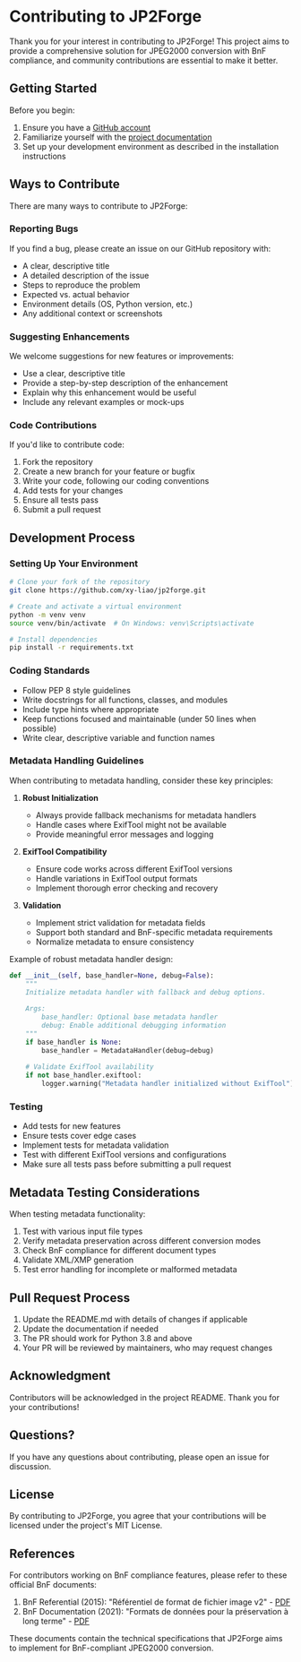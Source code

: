 # Contributing to JP2Forge

Thank you for your interest in contributing to JP2Forge! This project aims to provide a comprehensive solution for JPEG2000 conversion with BnF compliance, and community contributions are essential to make it better.

## Getting Started

Before you begin:

1. Ensure you have a [GitHub account](https://github.com/signup/free)
2. Familiarize yourself with the [project documentation](README.md)
3. Set up your development environment as described in the installation instructions

## Ways to Contribute

There are many ways to contribute to JP2Forge:

### Reporting Bugs

If you find a bug, please create an issue on our GitHub repository with:

- A clear, descriptive title
- A detailed description of the issue
- Steps to reproduce the problem
- Expected vs. actual behavior
- Environment details (OS, Python version, etc.)
- Any additional context or screenshots

### Suggesting Enhancements

We welcome suggestions for new features or improvements:

- Use a clear, descriptive title
- Provide a step-by-step description of the enhancement
- Explain why this enhancement would be useful
- Include any relevant examples or mock-ups

### Code Contributions

If you'd like to contribute code:

1. Fork the repository
2. Create a new branch for your feature or bugfix
3. Write your code, following our coding conventions
4. Add tests for your changes
5. Ensure all tests pass
6. Submit a pull request

## Development Process

### Setting Up Your Environment

```bash
# Clone your fork of the repository
git clone https://github.com/xy-liao/jp2forge.git

# Create and activate a virtual environment
python -m venv venv
source venv/bin/activate  # On Windows: venv\Scripts\activate

# Install dependencies
pip install -r requirements.txt
```

### Coding Standards

- Follow PEP 8 style guidelines
- Write docstrings for all functions, classes, and modules
- Include type hints where appropriate
- Keep functions focused and maintainable (under 50 lines when possible)
- Write clear, descriptive variable and function names

### Metadata Handling Guidelines

When contributing to metadata handling, consider these key principles:

1. **Robust Initialization**
   - Always provide fallback mechanisms for metadata handlers
   - Handle cases where ExifTool might not be available
   - Provide meaningful error messages and logging

2. **ExifTool Compatibility**
   - Ensure code works across different ExifTool versions
   - Handle variations in ExifTool output formats
   - Implement thorough error checking and recovery

3. **Validation**
   - Implement strict validation for metadata fields
   - Support both standard and BnF-specific metadata requirements
   - Normalize metadata to ensure consistency

Example of robust metadata handler design:
```python
def __init__(self, base_handler=None, debug=False):
    """
    Initialize metadata handler with fallback and debug options.
    
    Args:
        base_handler: Optional base metadata handler
        debug: Enable additional debugging information
    """
    if base_handler is None:
        base_handler = MetadataHandler(debug=debug)
    
    # Validate ExifTool availability
    if not base_handler.exiftool:
        logger.warning("Metadata handler initialized without ExifTool")
```

### Testing

- Add tests for new features
- Ensure tests cover edge cases
- Implement tests for metadata validation
- Test with different ExifTool versions and configurations
- Make sure all tests pass before submitting a pull request

## Metadata Testing Considerations

When testing metadata functionality:

1. Test with various input file types
2. Verify metadata preservation across different conversion modes
3. Check BnF compliance for different document types
4. Validate XML/XMP generation
5. Test error handling for incomplete or malformed metadata

## Pull Request Process

1. Update the README.md with details of changes if applicable
2. Update the documentation if needed
3. The PR should work for Python 3.8 and above
4. Your PR will be reviewed by maintainers, who may request changes

## Acknowledgment

Contributors will be acknowledged in the project README. Thank you for your contributions!

## Questions?

If you have any questions about contributing, please open an issue for discussion.

## License

By contributing to JP2Forge, you agree that your contributions will be licensed under the project's MIT License.

## References

For contributors working on BnF compliance features, please refer to these official BnF documents:

1. BnF Referential (2015): "Référentiel de format de fichier image v2" - [PDF](https://www.bnf.fr/sites/default/files/2018-11/ref_num_fichier_image_v2.pdf)
2. BnF Documentation (2021): "Formats de données pour la préservation à long terme" - [PDF](https://www.bnf.fr/sites/default/files/2021-04/politiqueFormatsDePreservationBNF_20210408.pdf)

These documents contain the technical specifications that JP2Forge aims to implement for BnF-compliant JPEG2000 conversion.